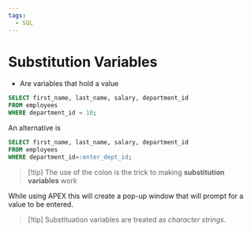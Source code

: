 ```yaml
---
tags:
  - SQL
---
```

# Substitution Variables
- Are variables that hold a value
```SQL
SELECT first_name, last_name, salary, department_id
FROM employees
WHERE department_id = 10;
```

An alternative is

```SQL
SELECT first_name, last_name, salary, department_id
FROM employees
WHERE department_id=:enter_dept_id;
```

>[!tip] The use of the colon is the trick to making **substitution variables** work

While using APEX this will create a pop-up window that will prompt for a value to be entered.

> [!tip] Substituation variables are treated as *character strings*.

